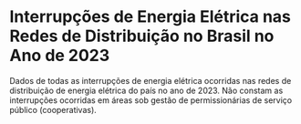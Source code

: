 # Interrupções de Energia Elétrica nas Redes de Distribuição no Brasil no Ano de 2023


Dados de todas as interrupções de energia elétrica ocorridas nas redes de distribuição de energia elétrica do país no ano de 2023. Não constam as interrupções ocorridas em áreas sob gestão de permissionárias de serviço público (cooperativas).